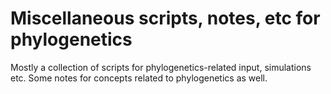 # Miscellaneous scripts, notes, etc for phylogenetics
Mostly a collection of scripts for phylogenetics-related input, simulations etc.
Some notes for concepts related to phylogenetics as well.
